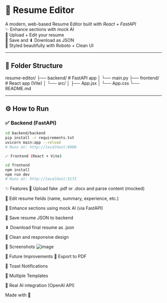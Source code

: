 # 💼 Resume Editor

A modern, web-based Resume Editor built with *React + FastAPI*  
✨ Enhance sections with mock AI  
📄 Upload + Edit your resume  
💾 Save and ⬇ Download as JSON  
🚀 Styled beautifully with Roboto + Clean UI

---

## 📁 Folder Structure

resume-editor/
├── backend/ # FastAPI app
│ └── main.py
├── frontend/ # React app (Vite)
│ └── src/
│ ├── App.jsx
│ └── App.css
└── README.md

---

## ⚙ How to Run

### ✅ Backend (FastAPI)

```bash
cd backend/backend
pip install -r requirements.txt
uvicorn main:app --reload
# Runs at: http://localhost:8000

✅ Frontend (React + Vite)

cd frontend
npm install
npm run dev
# Runs at: http://localhost:5173 
```
✨ Features
📄 Upload fake .pdf or .docx and parse content (mocked)

📝 Edit resume fields (name, summary, experience, etc.)

🧠 Enhance sections using mock AI (via FastAPI)

💾 Save resume JSON to backend

⬇ Download final resume as .json

🎨 Clean and responsive design

📸 Screenshots
![image](https://github.com/user-attachments/assets/3f990cc3-b0a9-421e-bca7-4b825407a5e5)


🚀 Future Improvements
📄 Export to PDF

🔔 Toast Notifications

🎨 Multiple Templates

🤖 Real AI integration (OpenAI API)

Made with 💖
